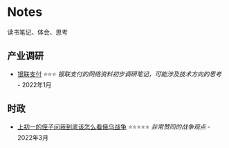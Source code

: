 # Notes
读书笔记、体会、思考


## 产业调研
* [银联支付](2022/银联支付-调研笔记.md) ⭐⭐⭐ *银联支付的网络资料初步调研笔记，可能涉及技术方向的思考*  - 2022年1月

## 时政
* [上初一的侄子问我到底该怎么看俄乌战争](2022/%5B俄乌战争%5D上初一的侄子问我到底该怎么看俄乌战争.md) ⭐⭐⭐⭐⭐ *非常赞同的战争观点*  - 2022年3月
